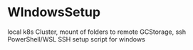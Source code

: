 # WIndowsSetup
local k8s Cluster, mount of folders to remote GCStorage, ssh PowerShell/WSL SSH setup script for windows
